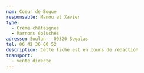 ```yaml
---
nom: Coeur de Bogue
responsable: Manou et Xavier
type:
  - Crème châtaignes
  - Marrons épluchés
adresse: Soulan - 09320 Segalas
tel: 06 42 36 60 52
description: Cette fiche est en cours de rédaction
transport:
  - vente directe
---
```

